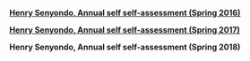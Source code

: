 
[__Henry Senyondo, Annual self self-assessment (Spring 2016)__](https://github.com/henrykironde/weclab/blob/master/2016.md)

[__Henry Senyondo, Annual self self-assessment (Spring 2017)__](https://github.com/henrykironde/weclab/blob/master/2017.md)

__Henry Senyondo, Annual self self-assessment (Spring 2018)__
